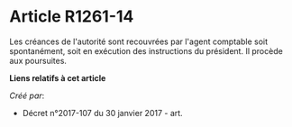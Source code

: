 # Article R1261-14

Les créances de l'autorité sont recouvrées par l'agent comptable soit spontanément, soit en exécution des instructions du
président. Il procède aux poursuites.

**Liens relatifs à cet article**

_Créé par_:

  - Décret n°2017-107 du 30 janvier 2017 - art.
